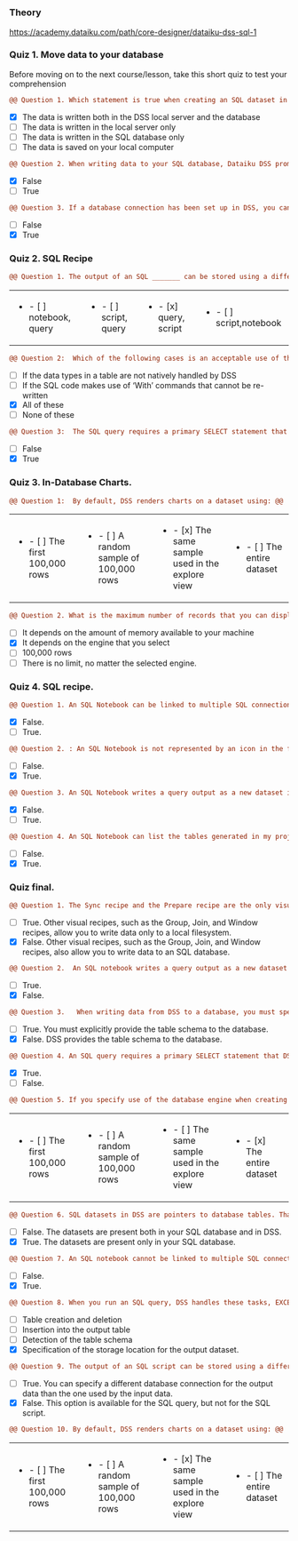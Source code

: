 # 
### Theory
https://academy.dataiku.com/path/core-designer/dataiku-dss-sql-1
### Quiz 1. Move data to your database
Before moving on to the next course/lesson, take this short quiz to test your comprehension

```diff
@@ Question 1. Which statement is true when creating an SQL dataset in DSS? @@
``` 

- [x] The data is written both in the DSS local server and the database 
- [ ] The data is written in the local server only
- [ ] The data is written in the SQL database only
- [ ] The data is saved on your local computer
              
```diff 
@@ Question 2. When writing data to your SQL database, Dataiku DSS prompts you to write a “CREATE TABLE” query? @@
```
- [x] False 
- [ ] True 

```diff  
@@ Question 3. If a database connection has been set up in DSS, you can import data into DSS directly from the database without having to sync or prepare tables? @@
```
- [ ] False
- [x] True
             
### Quiz 2. SQL Recipe
```diff
@@ Question 1. The output of an SQL _______ can be stored using a different database connection than the input, but the output of an SQL _______ must be stored in the same database as the input. @@
``` 

| | | | |
|-|-|-|-|
|<ul><li> - [ ] notebook, query </li> | <ul><li> - [ ] script, query </li> |  <ul><li> - [x] query, script </li> |  <ul><li> - [ ] script,notebook </li> |

```diff  
@@ Question 2:  Which of the following cases is an acceptable use of the SQL Script? @@
```
- [ ] If the data types in a table are not natively handled by DSS
- [ ] If the SQL code makes use of ‘With’ commands that cannot be re-written
- [x] All of these
- [ ] None of these
  
```diff  
@@ Question 3:  The SQL query requires a primary SELECT statement that DSS can use to write the final INSERT INTO a table. @@
```
- [ ] False 
- [x] True 
  
### Quiz 3. In-Database Charts.
```diff  
@@ Question 1:  By default, DSS renders charts on a dataset using: @@
```
| | | | |
|-|-|-|-|
|<ul><li> - [ ] The first 100,000 rows </li> | <ul><li> - [ ] A random sample of 100,000 rows </li> |  <ul><li> - [x] The same sample used in the explore view </li> |  <ul><li> - [ ] The entire dataset </li> |
  
``` diff
@@ Question 2. What is the maximum number of records that you can display in a chart? @@
```
- [ ] It depends on the amount of memory available to your machine
- [x] It depends on the engine that you select
- [ ] 100,000 rows
- [ ] There is no limit, no matter the selected engine.
  
### Quiz 4. SQL recipe.
``` diff
@@ Question 1. An SQL Notebook can be linked to multiple SQL connections? @@
```
- [x] False. 
- [ ] True.

``` diff   
@@ Question 2. : An SQL Notebook is not represented by an icon in the flow? @@
```
- [ ] False.
- [x] True.
  
``` diff  
@@ Question 3. An SQL Notebook writes a query output as a new dataset in your SQL database? @@
```
- [x] False.
- [ ] True.
  
``` diff  
@@ Question 4. An SQL Notebook can list the tables generated in my project? @@
```
- [ ] False. 
- [x] True.

### Quiz final. 
``` diff 
@@ Question 1. The Sync recipe and the Prepare recipe are the only visual recipes that you can use to write data to an SQL database. @@
```
- [ ] True. Other visual recipes, such as the Group, Join, and Window recipes, allow you to write data only to a local filesystem.
- [x] False. Other visual recipes, such as the Group, Join, and Window recipes, also allow you to write data to an SQL database.
  
``` diff 
@@ Question 2.  An SQL notebook writes a query output as a new dataset in your SQL database. @@
```
- [ ] True.
- [x] False.
  
``` diff 
@@ Question 3.   When writing data from DSS to a database, you must specify the column names and storage types. @@
```
- [ ] True. You must explicitly provide the table schema to the database.
- [x] False. DSS provides the table schema to the database.
  
``` diff 
@@ Question 4. An SQL query requires a primary SELECT statement that DSS can use to write the final INSERT INTO a table. @@
``` 
- [x] True.
- [ ] False.
 
``` diff 
@@ Question 5. If you specify use of the database engine when creating charts on an SQL dataset, what portion of the dataset will be used to create the charts? @@
``` 
| | | | |
|-|-|-|-|
|<ul><li> - [ ] The first 100,000 rows </li> | <ul><li> - [ ] A random sample of 100,000 rows </li> |  <ul><li> - [ ] The same sample used in the explore view </li> |  <ul><li> - [x] The entire dataset </li> |
  
``` diff 
@@ Question 6. SQL datasets in DSS are pointers to database tables. That is, the datasets are present only in your SQL database, but not duplicated in DSS. @@
``` 
- [ ] False. The datasets are present both in your SQL database and in DSS.
- [x] True. The datasets are present only in your SQL database.
  
``` diff 
@@ Question 7. An SQL notebook cannot be linked to multiple SQL connections. @@
```
- [ ] False. 
- [x] True.
  
``` diff   
@@ Question 8. When you run an SQL query, DSS handles these tasks, EXCEPT for: @@
```
- [ ] Table creation and deletion
- [ ] Insertion into the output table
- [ ] Detection of the table schema
- [x] Specification of the storage location for the output dataset.

``` diff   
@@ Question 9. The output of an SQL script can be stored using a different database connection than the input. @@
```
- [ ] True. You can specify a different database connection for the output data than the one used by the input data.
- [x] False. This option is available for the SQL query, but not for the SQL script.
  
``` diff   
@@ Question 10. By default, DSS renders charts on a dataset using: @@
```
| | | | |
|-|-|-|-|
|<ul><li> - [ ] The first 100,000 rows </li> | <ul><li> - [ ] A random sample of 100,000 rows </li> |  <ul><li> - [x] The same sample used in the explore view </li> |  <ul><li> - [ ] The entire dataset </li> |
